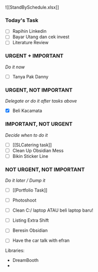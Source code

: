 []()![[StandBySchedule.xlsx]]
### Today's Task
- [ ] Rapihin Linkedin
- [ ] Bayar Utang dan cek invest
- [ ] Literature Review

### URGENT + IMPORTANT
*Do it now*
- [ ] Tanya Pak Danny 
### URGENT, NOT IMPORTANT
*Delegate or do it after tasks above*
- [x] Beli Kacamata

### IMPORTANT, NOT URGENT
*Decide when to do it*
- [ ] [[SLCatering task]]
- [ ] Clean Up Obsidian Mess
- [ ] Bikin Sticker Line

### NOT URGENT, NOT IMPORTANT
*Do it later / Dump it*
- [ ] [[Portfolio Task]]
- [ ] Photoshoot
- [ ] Clean C:/ laptop ATAU beli laptop baru!
- [ ] Listing Extra Shift
- [ ] Beresin Obsidian
- [ ] Have the car talk with efran


Libraries:
- DreamBooth
- 